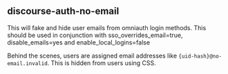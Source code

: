 ## discourse-auth-no-email

This will fake and hide user emails from omniauth login methods. This should be used in conjunction with sso_overrides_email=true, disable_emails=yes and enable_local_logins=false

Behind the scenes, users are assigned email addresses like `{uid-hash}@no-email.invalid`. This is hidden from users using CSS. 